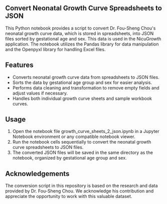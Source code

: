 ## Convert Neonatal Growth Curve Spreadsheets to JSON
This Python notebook provides a script to convert Dr. Fou-Sheng Chou's neonatal growth curve data, which is stored in spreadsheets, into JSON files sorted by gestational age and sex. This data is used in the NicuGrowth application. The notebook utilizes the Pandas library for data manipulation and the Openpyxl library for handling Excel files.

## Features
- Converts neonatal growth curve data from spreadsheets to JSON files.
- Sorts the data by gestational age group and sex for easier analysis.
- Performs data cleaning and transformation to remove empty fields and adjust values if necessary.
- Handles both individual growth curve sheets and sample workbook curves.

## Usage
1. Open the notebook file growth_curve_sheets_2_json.ipynb in a Jupyter Notebook environment or any compatible notebook viewer.
2. Run the notebook cells sequentially to convert the neonatal growth curve spreadsheets to JSON files.
3. The converted JSON files will be saved in the same directory as the notebook, organized by gestational age group and sex.

## Acknowledgements
The conversion script in this repository is based on the research and data provided by Dr. Fou-Sheng Chou. We acknowledge his contribution and appreciate the opportunity to work with this valuable dataset.